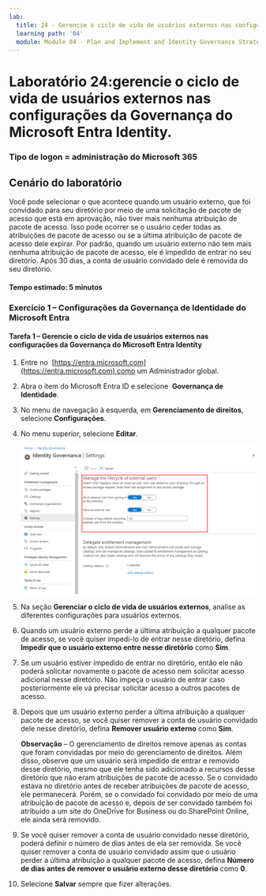 ```yaml
---
lab:
  title: 24 - Gerencie o ciclo de vida de usuários externos nas configurações da Governânça do Microsoft Entra Identity
  learning path: '04'
  module: Module 04 - Plan and Implement and Identity Governance Strategy
---
```


# Laboratório 24:gerencie o ciclo de vida de usuários externos nas configurações da Governança do Microsoft Entra Identity.

### Tipo de logon = administração do Microsoft 365

## Cenário do laboratório

Você pode selecionar o que acontece quando um usuário externo, que foi convidado para seu diretório por meio de uma solicitação de pacote de acesso que está em aprovação, não tiver mais nenhuma atribuição de pacote de acesso. Isso pode ocorrer se o usuário ceder todas as atribuições de pacote de acesso ou se a última atribuição de pacote de acesso dele expirar. Por padrão, quando um usuário externo não tem mais nenhuma atribuição de pacote de acesso, ele é impedido de entrar no seu diretório. Após 30 dias, a conta de usuário convidado dele é removida do seu diretório.

#### Tempo estimado: 5 minutos

### Exercício 1 – Configurações da Governança de Identidade do Microsoft Entra

#### Tarefa 1 – Gerencie o ciclo de vida de usuários externos nas configurações da Governança do Microsoft Entra Identity

1. Entre no  [https://entra.microsoft.com](https://entra.microsoft.com) como um Administrador global.

2. Abra o item do Microsoft Entra ID e selecione  **Governança de Identidade**.

3. No menu de navegação à esquerda, em **Gerenciamento de direitos**, selecione **Configurações**.

4. No menu superior, selecione **Editar**.

    ![Imagem da tela exibindo a página de configurações de governança de identidade com a opção de gerenciar o ciclo de vida de usuários externos realçada.](./media/lp4-mod1-manage-lifcycle-of-ext-users.png)

5. Na seção **Gerenciar o ciclo de vida de usuários externos**, analise as diferentes configurações para usuários externos.

6. Quando um usuário externo perde a última atribuição a qualquer pacote de acesso, se você quiser impedi-lo de entrar nesse diretório, defina **Impedir que o usuário externo entre nesse diretório** como **Sim**.

7. Se um usuário estiver impedido de entrar no diretório, então ele não poderá solicitar novamente o pacote de acesso nem solicitar acesso adicional nesse diretório. Não impeça o usuário de entrar caso posteriormente ele vá precisar solicitar acesso a outros pacotes de acesso.

8. Depois que um usuário externo perder a última atribuição a qualquer pacote de acesso, se você quiser remover a conta de usuário convidado dele nesse diretório, defina **Remover usuário externo** como **Sim**.

    **Observação** – O gerenciamento de direitos remove apenas as contas que foram convidadas por meio do gerenciamento de direitos. Além disso, observe que um usuário será impedido de entrar e removido desse diretório, mesmo que ele tenha sido adicionado a recursos desse diretório que não eram atribuições de pacote de acesso. Se o convidado estava no diretório antes de receber atribuições de pacote de acesso, ele permanecerá. Porém, se o convidado foi convidado por meio de uma atribuição de pacote de acesso e, depois de ser convidado também foi atribuído a um site do OneDrive for Business ou do SharePoint Online, ele ainda será removido.

9. Se você quiser remover a conta de usuário convidado nesse diretório, poderá definir o número de dias antes de ela ser removida. Se você quiser remover a conta de usuário convidado assim que o usuário perder a última atribuição a qualquer pacote de acesso, defina **Número de dias antes de remover o usuário externo desse diretório** como **0**.

10. Selecione **Salvar** sempre que fizer alterações.
